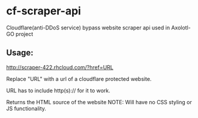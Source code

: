 # cf-scraper-api
Cloudflare(anti-DDoS service) bypass website scraper api used in Axolotl-GO project

## Usage:
http://scraper-422.rhcloud.com/?href=URL

Replace "URL" with a url of a cloudflare protected website.

URL has to include http(s):// for it to work.


Returns the HTML source of the website
NOTE: Will have no CSS styling or JS functionality.
